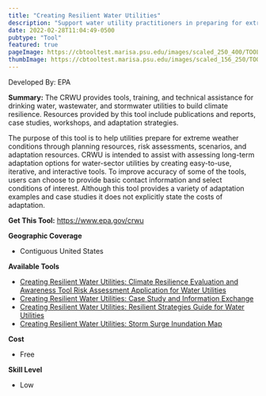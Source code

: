 ```yaml
---
title: "Creating Resilient Water Utilities"
description: "Support water utility practitioners in preparing for extreme weather events "
date: 2022-02-28T11:04:49-0500
pubtype: "Tool"
featured: true
pageImage: https://cbtooltest.marisa.psu.edu/images/scaled_250_400/TOOLID_8.0_ScreenCapture-1.png
thumbImage: https://cbtooltest.marisa.psu.edu/images/scaled_156_250/TOOLID_8.0_ScreenCapture-1.png
---
```

Developed By: EPA

**Summary:** The CRWU provides tools, training, and technical assistance for drinking water, wastewater, and stormwater utilities to build climate resilience. Resources provided by this tool include publications and reports, case studies, workshops, and adaptation strategies. 

The purpose of this tool is to help utilities prepare for extreme weather conditions through planning resources, risk assessments, scenarios, and adaptation resources. CRWU is intended to assist with assessing long-term adaptation options for water-sector utilities by creating easy-to-use, iterative, and interactive tools.  To improve accuracy of some of the tools, users can choose to provide basic contact information and select conditions of interest. Although this tool provides a variety of adaptation examples and case studies it does not explicitly state the costs of adaptation.

__**Get This Tool:**__ https://www.epa.gov/crwu

__**Geographic Coverage**__
- Contiguous United States

__**Available Tools**__
-  [Creating Resilient Water Utilities: Climate Resilience Evaluation and Awareness Tool Risk Assessment Application for Water Utilities](https://cbtooltest.marisa.psu.edu/collection/page-tool8.1)
-  [Creating Resilient Water Utilities: Case Study and Information Exchange](https://cbtooltest.marisa.psu.edu/collection/page-tool8.2)
-  [Creating Resilient Water Utilities: Resilient Strategies Guide for Water Utilities](https://cbtooltest.marisa.psu.edu/collection/page-tool8.3)
-  [Creating Resilient Water Utilities: Storm Surge Inundation Map](https://cbtooltest.marisa.psu.edu/collection/page-tool8.4)

__**Cost**__
- Free

__**Skill Level**__
- Low
